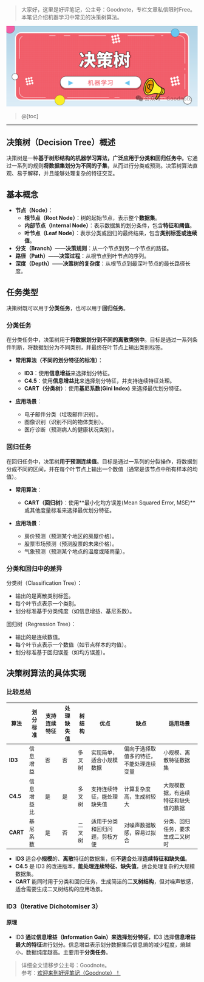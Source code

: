 ﻿> 大家好，这里是好评笔记，公主号：Goodnote，专栏文章私信限时Free。本笔记介绍机器学习中常见的决策树算法。

![在这里插入图片描述](https://github.com/GoodnoteX/Ai_Interview/blob/main/机器学习笔记/image/7.png)

> @[toc]
---

## 决策树（Decision Tree）概述

决策树是一种**基于树形结构的机器学习算法，广泛应用于分类和回归任务中**。它通过一系列的规则**将数据集划分为不同的子集**，从而进行分类或预测。决策树算法直观、易于解释，并且能够处理复杂的特征交互。
## 基本概念
- **节点（Node）**：
  - **根节点（Root Node）**：树的起始节点，表示整个**数据集**。
  - **内部节点（Internal Node）**：表示数据集的划分条件，包含**特征和阈值**。
  - **叶节点（Leaf Node）**：表示分类或回归的最终结果，包含**类别标签或连续值**。
- **分支（Branch）——决策规则**：从一个节点到另一个节点的路径。
- **路径（Path）——决策过程**：从根节点到叶节点的序列。
- **深度（Depth）——决策树的复杂度**：从根节点到最深叶节点的最长路径长度。
## 任务类型
决策树既可以用于**分类任务**，也可以用于**回归任务**。
### 分类任务
在分类任务中，决策树用于**将数据划分到不同的离散类别中**。目标是通过一系列条件判断，将数据划分为不同类别，并最终在叶节点上输出类别标签。
- **常用算法（不同的划分特征的标准）**：
  - **ID3**：使用**信息增益**来选择划分特征。
  - **C4.5**：使用**信息增益比**来选择划分特征，并支持连续特征处理。
  - **CART（分类树）**：使用**基尼系数(Gini Index)** 来选择最优划分特征。

- **应用场景**：
  - 电子邮件分类（垃圾邮件识别）。
  - 图像识别（识别不同的物体类别）。
  - 医疗诊断（预测病人的健康状况类别）。

### 回归任务
在回归任务中，决策树**用于预测连续值**。目标是通过一系列的分裂操作，将数据划分成不同的区间，并在每个叶节点上输出一个数值（通常是该节点中所有样本的均值）。
- **常用算法**：
  - **CART（回归树）**：使用**最小化均方误差(Mean Squared Error, MSE)**或其他度量标准来选择最优划分特征。

- **应用场景**：
  - 房价预测（预测某个地区的房屋价格）。
  - 股票市场预测（预测股票的未来价格）。
  - 气象预测（预测某个地点的温度或降雨量）。

### 分类和回归中的差异
分类树（Classification Tree）：
- 输出的是离散类别标签。
- 每个叶节点表示一个类别。
- 划分标准基于分类纯度（如信息增益、基尼系数）。

回归树（Regression Tree）：
- 输出的是连续数值。
- 每个叶节点表示一个数值（如节点样本的均值）。
- 划分标准基于回归误差（如均方误差）。
## 决策树算法的具体实现
### 比较总结

| **算法** | **划分标准** | **支持连续特征** | **处理缺失值** | **树结构** | **优点** | **缺点** | **适用场景** |
|----------|---------------|------------------|----------------|------------|----------|----------|--------------|
| **ID3**  | 信息增益 | 否 | 否 | 多叉树 | 实现简单，适合小规模数据 | 偏向于选择取值多的特征，不能处理连续变量 | 小规模、离散特征数据集 |
| **C4.5** | 信息增益比 | 是 | 是 | 多叉树 | 支持连续特征，能处理缺失值 | 计算复杂度高，生成树较大 | 大规模数据，有连续特征和缺失值的数据 |
| **CART** | 基尼系数 | 是 | 否 | 二叉树 | 适用于分类和回归问题，剪枝方便 | 对噪声数据敏感，容易过拟合 | 分类、回归任务，要求生成二叉树时 |


- **ID3** 适合**小规模**的、**离散**特征的数据集，但**不适合**处理**连续特征和缺失值**。
- **C4.5** 是 ID3 的改进版本，**能处理连续特征、缺失值**，适合处理复杂的大规模数据集。
- **CART** 能同时用于分类和回归任务，生成简洁的**二叉树结构**，但对噪声敏感，适合需要生成二叉树结构的应用场景。

### ID3（Iterative Dichotomiser 3）
#### 原理
- ID3 **通过信息增益（Information Gain）来选择划分特征**，ID3 选择**信息增益最大的特征**进行划分。信息增益表示划分数据集后信息熵的减少程度，熵越小，数据纯度越高。主要用于**分类任务**。




> 详细全文请移步公主号：Goodnote。  
参考：[欢迎来到好评笔记（Goodnote）！](https://mp.weixin.qq.com/s/lCcceUHTrM7wOjnxkfrFsQ)
